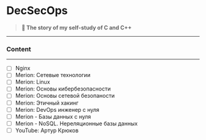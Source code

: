# DecSecOps

> **🤖 The story of my self-study of C and C++**

---
### Content

---
- [ ] Nginx
- [ ] Merion: Сетевые технологии
- [ ] Merion: Linux
- [ ] Merion: Основы кибербезопасности
- [ ] Merion: Основы сетевой безопаности
- [ ] Merion: Этичный хакинг
- [ ] Merion: DevOps инженер с нуля
- [ ] Merion - Базы данных с нуля
- [ ] Merion - NoSQL. Нереляционные базы данных
- [ ] YouTube: Артур Крюков
